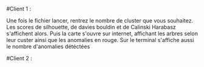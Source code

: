 #Client 1 :

Une fois le fichier lancer, rentrez le nombre de cluster que vous souhaitez.
Les scores de silhouette, de davies bouldin et de Calinski Harabasz s'affichent alors.
Puis la carte s'ouvre sur internet, affichant les arbres selon leur custer ainsi que les anomalies en rouge.
Sur le terminal s'affiche aussi le nombre d'anomalies détéctées

#Client 2 : 
